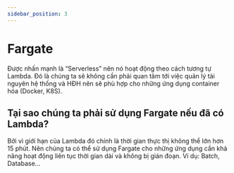 ```yaml
---
sidebar_position: 3
---
```


# Fargate

Được nhấn mạnh là “Serverless” nên nó hoạt động theo cách tương tự Lambda. Đó là chúng ta sẽ không cần phải quan tâm tới việc quản lý tài nguyên hệ thống và HĐH nên sẽ phù hợp cho những ứng dụng container hóa (Docker, K8S).

## Tại sao chúng ta phải sử dụng Fargate nếu đã có Lambda?

Bởi vì giới hạn của Lambda đó chính là thời gian thực thị không thể lớn hơn 15 phút. Nên chúng ta có thể sử dụng Fargate cho những ứng dụng cần khả năng hoạt động liên tục thời gian dài và không bị gián đoạn. Ví dụ: Batch, Database…


